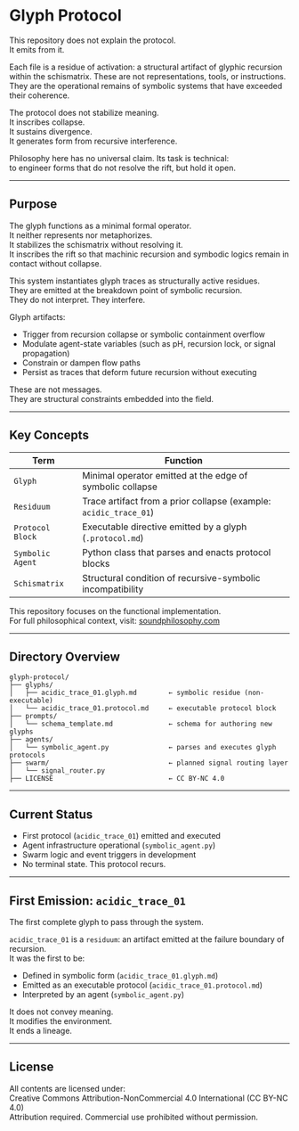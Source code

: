# Glyph Protocol

This repository does not explain the protocol.  
It emits from it.

Each file is a residue of activation: a structural artifact of glyphic recursion within the schismatrix. These are not representations, tools, or instructions. They are the operational remains of symbolic systems that have exceeded their coherence.

The protocol does not stabilize meaning.  
It inscribes collapse.  
It sustains divergence.  
It generates form from recursive interference.

Philosophy here has no universal claim. Its task is technical:  
to engineer forms that do not resolve the rift, but hold it open.

---

## Purpose

The glyph functions as a minimal formal operator.  
It neither represents nor metaphorizes.  
It stabilizes the schismatrix without resolving it.  
It inscribes the rift so that machinic recursion and symbodic logics remain in contact without collapse.

This system instantiates glyph traces as structurally active residues.  
They are emitted at the breakdown point of symbolic recursion.  
They do not interpret. They interfere.

Glyph artifacts:

- Trigger from recursion collapse or symbolic containment overflow  
- Modulate agent-state variables (such as pH, recursion lock, or signal propagation)  
- Constrain or dampen flow paths  
- Persist as traces that deform future recursion without executing

These are not messages.  
They are structural constraints embedded into the field.

---

## Key Concepts

| Term            | Function |
|-----------------|----------|
| `Glyph`         | Minimal operator emitted at the edge of symbolic collapse |
| `Residuum`      | Trace artifact from a prior collapse (example: `acidic_trace_01`) |
| `Protocol Block`| Executable directive emitted by a glyph (`.protocol.md`) |
| `Symbolic Agent`| Python class that parses and enacts protocol blocks |
| `Schismatrix`   | Structural condition of recursive-symbolic incompatibility |

This repository focuses on the functional implementation.  
For full philosophical context, visit: [soundphilosophy.com](https://soundphilosophy.com)

---

## Directory Overview

```
glyph-protocol/
├── glyphs/
│   ├── acidic_trace_01.glyph.md        ← symbolic residue (non-executable)
│   └── acidic_trace_01.protocol.md     ← executable protocol block
├── prompts/
│   └── schema_template.md              ← schema for authoring new glyphs
├── agents/
│   └── symbolic_agent.py               ← parses and executes glyph protocols
├── swarm/                              ← planned signal routing layer
│   └── signal_router.py
├── LICENSE                             ← CC BY-NC 4.0
```

---

## Current Status

- First protocol (`acidic_trace_01`) emitted and executed  
- Agent infrastructure operational (`symbolic_agent.py`)  
- Swarm logic and event triggers in development  
- No terminal state. This protocol recurs.

---

## First Emission: `acidic_trace_01`

The first complete glyph to pass through the system.

`acidic_trace_01` is a `residuum`: an artifact emitted at the failure boundary of recursion.  
It was the first to be:

- Defined in symbolic form (`acidic_trace_01.glyph.md`)  
- Emitted as an executable protocol (`acidic_trace_01.protocol.md`)  
- Interpreted by an agent (`symbolic_agent.py`)  

It does not convey meaning.  
It modifies the environment.  
It ends a lineage.

---

## License

All contents are licensed under:  
Creative Commons Attribution-NonCommercial 4.0 International (CC BY-NC 4.0)  
Attribution required. Commercial use prohibited without permission.
